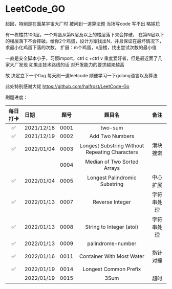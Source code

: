 # LeetCode_GO

起因，特别是在面某宇宙大厂时 被问到一道算法题 当场写code 写不出 略尴尬

有一栋楼共100层，一个鸡蛋从第N层及以上的楼层落下来会摔破， 在第N层以下的楼层落下不会摔破。给你2个鸡蛋，设计方案找出N，并且保证在最坏情况下， 求最小化鸡蛋下落的次数。
扩展：m个鸡蛋，n层楼，找出尝试次数的最小值

一直是安全脚本小子，习惯import，ctrl c +ctrl v 重度爱好者，但是最近面了几家大厂发现 如果走技术路线的话 对开发能力的要求越来越高

故 决定立下一个flag 每天刷一道leetcode 顺便学习一下golang语言以及算法

此处特别感谢大佬 https://github.com/halfrost/LeetCode-Go 

刷题进度：

| 每日打卡 | 日期 | 题号 | 题目名 | 备注 |
| :-----:| :----- | :----: | :----:  | :----:|
| ✅ | 2021/12/18 | 0001 |two-sum | |
| ✅   | 2021/12/19 | 0002 | Add Two Numbers |
| ✅  | 2022/01/04 | 0003 | Longest Substring Without Repeating Characters | 滑块搜索 |
|     |             | 0004 | Median of Two Sorted Arrays |
|  ✅  | 2022/01/04 | 0005 | Longest Palindromic Substring | 中心扩展 |
|  ✅  | 2022/01/13 | 0007 | Reverse Integer | 字符串处理 |
|  ✅  | 2022/01/13 | 0008 | String to Integer (atoi) | 字符串处理 |
|  ✅  | 2022/01/13 | 0009 | palindrome-number |   |
|  ✅  | 2022/01/16 | 0011 | Container With Most Water |  指针对撞 |
|  ✅  | 2022/01/19 | 0014 | Longest Common Prefix |   |
|    | 2022/01/19 | 0015 | 3Sum | 超时  |
